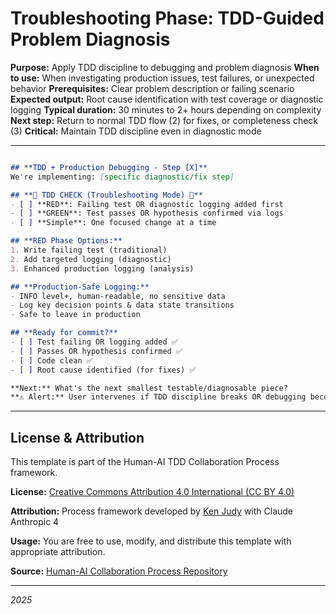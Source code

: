 # Troubleshooting Phase: TDD-Guided Problem Diagnosis

**Purpose:** Apply TDD discipline to debugging and problem diagnosis
**When to use:** When investigating production issues, test failures, or unexpected behavior
**Prerequisites:** Clear problem description or failing scenario
**Expected output:** Root cause identification with test coverage or diagnostic logging
**Typical duration:** 30 minutes to 2+ hours depending on complexity
**Next step:** Return to normal TDD flow (2) for fixes, or completeness check (3)
**Critical:** Maintain TDD discipline even in diagnostic mode

---
```markdown

## **TDD + Production Debugging - Step [X]**
We're implementing: [specific diagnostic/fix step]

## **🚨 TDD CHECK (Troubleshooting Mode) 🚨**
- [ ] **RED**: Failing test OR diagnostic logging added first
- [ ] **GREEN**: Test passes OR hypothesis confirmed via logs  
- [ ] **Simple**: One focused change at a time

## **RED Phase Options:**
1. Write failing test (traditional)
2. Add targeted logging (diagnostic)
3. Enhanced production logging (analysis)

## **Production-Safe Logging:**
- INFO level+, human-readable, no sensitive data
- Log key decision points & data state transitions
- Safe to leave in production

## **Ready for commit?** 
- [ ] Test failing OR logging added ✅
- [ ] Passes OR hypothesis confirmed ✅  
- [ ] Code clean ✅
- [ ] Root cause identified (for fixes) ✅

**Next:** What's the next smallest testable/diagnosable piece?
**⚠️ Alert:** User intervenes if TDD discipline breaks OR debugging becomes unfocused!

```


---

## License & Attribution

This template is part of the Human-AI TDD Collaboration Process framework.

**License:** [Creative Commons Attribution 4.0 International (CC BY 4.0)](https://creativecommons.org/licenses/by/4.0/)

**Attribution:** Process framework developed by [Ken Judy](https://github.com/kenjudy) with Claude Anthropic 4

**Usage:** You are free to use, modify, and distribute this template with appropriate attribution. 

**Source:** [Human-AI Collaboration Process Repository](https://github.com/kenjudy/human-ai-collaboration-process)

---
*2025*